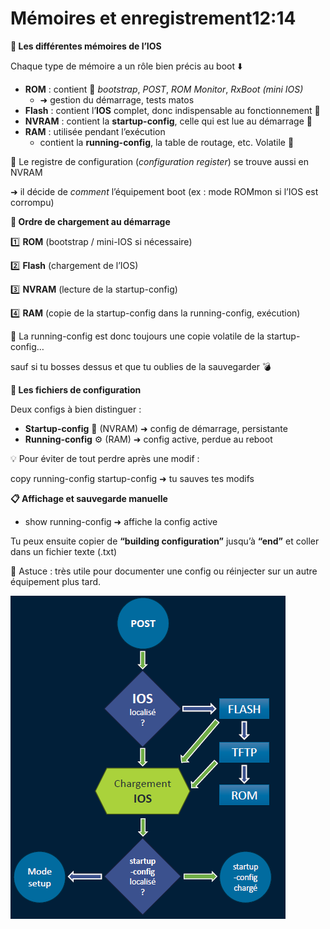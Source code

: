 # Mémoires et enregistrement12:14

**🧠 Les différentes mémoires de l’IOS**

Chaque type de mémoire a un rôle bien précis au boot ⬇️

- **ROM** : contient 🪫 *bootstrap*, *POST*, *ROM Monitor*, *RxBoot (mini IOS)*
  - ➜ gestion du démarrage, tests matos
- **Flash** : contient l’**IOS** complet, donc indispensable au fonctionnement 🧬
- **NVRAM** : contient la **startup-config**, celle qui est lue au démarrage 🛫
- **RAM** : utilisée pendant l’exécution
  - contient la **running-config**, la table de routage, etc. Volatile 🧯

🧩 Le registre de configuration (*configuration register*) se trouve aussi en NVRAM

➜ il décide de *comment* l’équipement boot (ex : mode ROMmon si l’IOS est corrompu)



**🦾 Ordre de chargement au démarrage**

1️⃣ **ROM** (bootstrap / mini-IOS si nécessaire)

2️⃣ **Flash** (chargement de l’IOS)

3️⃣ **NVRAM** (lecture de la startup-config)

4️⃣ **RAM** (copie de la startup-config dans la running-config, exécution)

🎯 La running-config est donc toujours une copie volatile de la startup-config…

sauf si tu bosses dessus et que tu oublies de la sauvegarder 💣



**📂 Les fichiers de configuration**

Deux configs à bien distinguer :

- **Startup-config** 🪪 (NVRAM) ➜ config de démarrage, persistante
- **Running-config** ⚙️ (RAM) ➜ config active, perdue au reboot

💡 Pour éviter de tout perdre après une modif :

copy running-config startup-config ➜ tu sauves tes modifs



**📋 Affichage et sauvegarde manuelle**

- show running-config ➜ affiche la config active

Tu peux ensuite copier de **“building configuration”** jusqu’à **“end”** et coller dans un fichier texte (.txt)

🧠 Astuce : très utile pour documenter une config ou réinjecter sur un autre équipement plus tard.

![](../../../media/Cours-Infrastructures-réseaux-Mémoires-et-enregistrement-image2.png)


